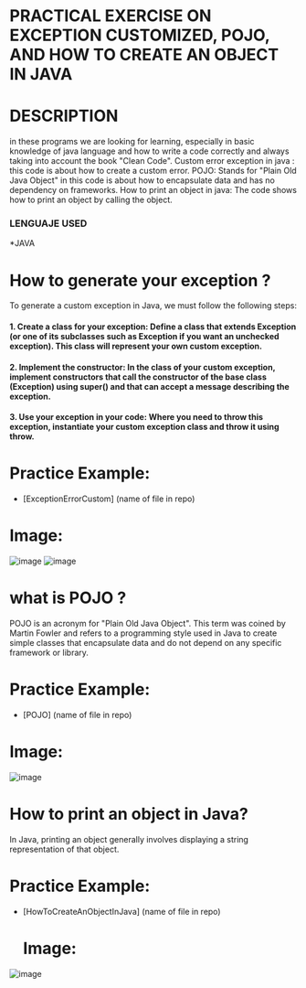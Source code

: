 # PRACTICAL EXERCISE ON EXCEPTION CUSTOMIZED, POJO, AND HOW TO CREATE AN OBJECT IN JAVA
# DESCRIPTION
in these programs we are looking for learning, especially in basic knowledge of java language and how to write a code correctly and always taking into account the book "Clean Code".
Custom error exception in java : this code is about how to create a custom error.
POJO: 
Stands for "Plain Old Java Object" in this code is about how to encapsulate data and has no dependency on frameworks.
How to print an object in java:
The code shows how to print an object by calling the object.
### LENGUAJE USED
*JAVA
# How to generate your exception  ?
To generate a custom exception in Java, we must follow the following steps:

#### 1. Create a class for your exception: Define a class that extends Exception (or one of its subclasses such as Exception if you want an unchecked exception). This class will represent your own custom exception.

#### 2. Implement the constructor: In the class of your custom exception, implement constructors that call the constructor of the base class (Exception) using super() and that can accept a message describing the exception.

#### 3. Use your exception in your code: Where you need to throw this exception, instantiate your custom exception class and throw it using throw.
# Practice Example:
* [ExceptionErrorCustom] (name of file in repo)
# Image:
![image](https://github.com/EdisonAuquilla/Practical-exercise-on-Exception-POJO-and-Print-an-Object-in-java/assets/169932459/953b0b51-ef9e-4373-bfd2-6db5e088fc93)
![image](https://github.com/EdisonAuquilla/Practical-exercise-on-Exception-POJO-and-Print-an-Object-in-java/assets/169932459/11c796a6-ca3b-48ba-b5fe-3f913adaf113)


# what is POJO ?
POJO is an acronym for "Plain Old Java Object". This term was coined by Martin Fowler and refers to a programming style used in Java to create simple classes that encapsulate data and do not depend on any specific framework or library.
# Practice Example:
* [POJO] (name of file in repo)
# Image:
![image](https://github.com/EdisonAuquilla/Practical-exercise-on-Exception-POJO-and-Print-an-Object-in-java/assets/169932459/ee4137ea-fa3a-44ec-bc5e-e83faecf2217)


# How to print an object in Java?
In Java, printing an object generally involves displaying a string representation of that object. 
# Practice Example:
* [HowToCreateAnObjectInJava] (name of file in repo)
  # Image:
![image](https://github.com/EdisonAuquilla/Practical-exercise-on-Exception-POJO-and-Print-an-Object-in-java/assets/169932459/cc225e24-a944-42ce-a7f7-88b4e9311c69)


